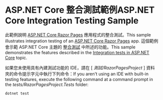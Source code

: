 # <a name="aspnet-core-integration-testing-sample"></a><span data-ttu-id="84ad7-101">ASP.NET Core 整合測試範例</span><span class="sxs-lookup"><span data-stu-id="84ad7-101">ASP.NET Core Integration Testing Sample</span></span>

<span data-ttu-id="84ad7-102">此範例說明 [ASP.NET Core Razor Pages](https://docs.microsoft.com/aspnet/core/mvc/razor-pages) 應用程式的整合測試。</span><span class="sxs-lookup"><span data-stu-id="84ad7-102">This sample illustrates integration testing of an [ASP.NET Core Razor Pages](https://docs.microsoft.com/aspnet/core/mvc/razor-pages) app.</span></span> <span data-ttu-id="84ad7-103">這個範例會示範 ASP.NET Core 主題的 [整合測試](https://docs.microsoft.com/aspnet/core/test/integration-tests) 中所述的功能。</span><span class="sxs-lookup"><span data-stu-id="84ad7-103">This sample demonstrates the features described in the [Integration tests in ASP.NET Core](https://docs.microsoft.com/aspnet/core/test/integration-tests) topic.</span></span>

<span data-ttu-id="84ad7-104">如果您未使用具有內建測試功能的 IDE，請在 [ *測試/RazorPagesProject* ] 資料夾的命令提示字元中執行下列命令：</span><span class="sxs-lookup"><span data-stu-id="84ad7-104">If you aren't using an IDE with built-in testing features, execute the following command at a command prompt in the *tests/RazorPagesProject.Tests* folder:</span></span>

```dotnetcli
dotnet test
```
